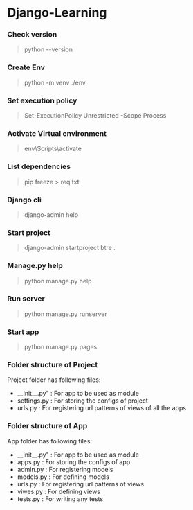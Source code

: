 # Django-Learning

### Check version
> python --version

### Create Env
> python -m venv ./env

### Set execution policy
> Set-ExecutionPolicy Unrestricted -Scope Process

### Activate Virtual environment
> env\Scripts\activate

### List dependencies 
> pip freeze > req.txt

### Django cli
> django-admin help

### Start project
> django-admin startproject btre .

### Manage.py help
> python manage.py help

### Run server
> python manage.py runserver

### Start app
> python manage.py pages

### Folder structure of Project
Project folder has following files:
* \_\_init\_\_.py" : For app to be used as module
* settings.py : For storing the configs of project
* urls.py : For registering url patterns of views of all the apps

### Folder structure of App
App folder has following files:
* \_\_init\_\_.py" : For app to be used as module
* apps.py : For storing the configs of app
* admin.py : For registering models
* models.py : For defining models
* urls.py : For registering url patterns of views
* viwes.py : For defining views
* tests.py : For writing any tests